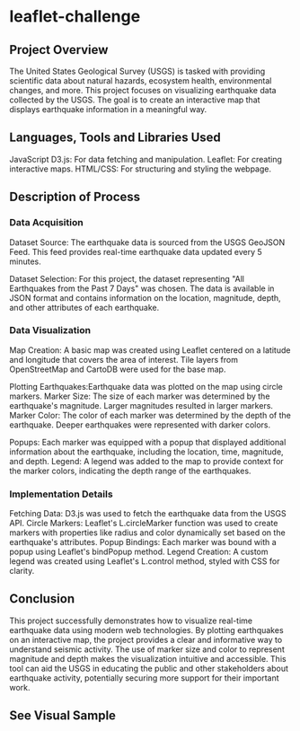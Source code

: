 # leaflet-challenge

## Project Overview
The United States Geological Survey (USGS) is tasked with providing scientific data about natural hazards, ecosystem health, environmental changes, and more. This project focuses on visualizing earthquake data collected by the USGS. The goal is to create an interactive map that displays earthquake information in a meaningful way.

## Languages, Tools and Libraries Used
JavaScript
D3.js: For data fetching and manipulation.
Leaflet: For creating interactive maps.
HTML/CSS: For structuring and styling the webpage.

## Description of Process
### Data Acquisition
Dataset Source: The earthquake data is sourced from the USGS GeoJSON Feed. This feed provides real-time earthquake data updated every 5 minutes.

Dataset Selection: For this project, the dataset representing "All Earthquakes from the Past 7 Days" was chosen. The data is available in JSON format and contains information on the location, magnitude, depth, and other attributes of each earthquake.

### Data Visualization
Map Creation: A basic map was created using Leaflet centered on a latitude and longitude that covers the area of interest.
Tile layers from OpenStreetMap and CartoDB were used for the base map.

Plotting Earthquakes:Earthquake data was plotted on the map using circle markers.
Marker Size: The size of each marker was determined by the earthquake's magnitude. Larger magnitudes resulted in larger markers.
Marker Color: The color of each marker was determined by the depth of the earthquake. Deeper earthquakes were represented with darker colors.

Popups: Each marker was equipped with a popup that displayed additional information about the earthquake, including the location, time, magnitude, and depth.
Legend: A legend was added to the map to provide context for the marker colors, indicating the depth range of the earthquakes.

### Implementation Details
Fetching Data: D3.js was used to fetch the earthquake data from the USGS API.
Circle Markers: Leaflet's L.circleMarker function was used to create markers with properties like radius and color dynamically set based on the earthquake's attributes.
Popup Bindings: Each marker was bound with a popup using Leaflet's bindPopup method.
Legend Creation: A custom legend was created using Leaflet's L.control method, styled with CSS for clarity.

## Conclusion
This project successfully demonstrates how to visualize real-time earthquake data using modern web technologies. By plotting earthquakes on an interactive map, the project provides a clear and informative way to understand seismic activity. The use of marker size and color to represent magnitude and depth makes the visualization intuitive and accessible. This tool can aid the USGS in educating the public and other stakeholders about earthquake activity, potentially securing more support for their important work.

## See Visual Sample

